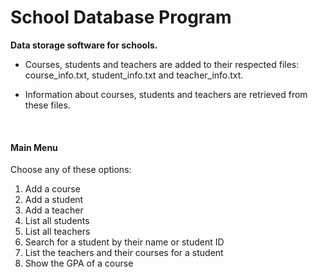 # School Database Program
**Data storage software for schools.**

* Courses, students and teachers are added to their respected files: course_info.txt, student_info.txt and teacher_info.txt.

* Information about courses, students and teachers are retrieved from these files.

<br>

#### Main Menu

Choose any of these options:
1. Add a course
2. Add a student 
3. Add a teacher
4. List all students
5. List all teachers 
6. Search for a student by their name or student ID
7. List the teachers and their courses for a student
8. Show the GPA of a course
